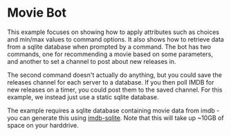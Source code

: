 # Movie Bot
This example focuses on showing how to apply attributes such as choices and min/max values to command options. It also shows how to retrieve data from a sqlite database when prompted by a command. The bot has two commands, one for recommending a movie based on some parameters, and another to set a channel to post about new releases in.

The second command doesn't actually do anything, but you could save the releases channel for each server to a database. If you then poll IMDB for new releases on a timer, you could post them to the saved channel. For this example, we instead just use a static sqlite database.

The example requires a sqlite database containing movie data from imdb - you can generate this using [imdb-sqlite](https://github.com/jojje/imdb-sqlite). Note that this will take up ~10GB of space on your harddrive.